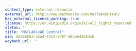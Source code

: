 ```yaml
---
content_type: external-resource
external_url: http://www.mathworks.com/matlabcentral/
has_external_license_warning: true
license: https://en.wikipedia.org/wiki/All_rights_reserved
status: ''
title: "MATLAB\xAE Central"
uid: 5e30b583-d2a4-4413-ad8f-e8abe42bbdcb
wayback_url: ''
---
```

